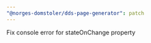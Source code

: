 ```yaml
---
"@norges-domstoler/dds-page-generator": patch
---
```


Fix console error for stateOnChange property
